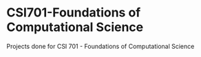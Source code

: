 CSI701-Foundations of Computational Science
===========================================

Projects done for CSI 701 - Foundations of Computational Science
